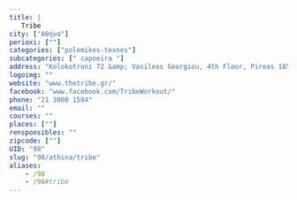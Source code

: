 ```yaml
---
title: |
   Tribe
city: ["Αθήνα"]
perioxi: [""]
categories: ["polemikes-texnes"]
subcategories: [" capoeira "]
address: "Kolokotroni 72 &amp; Vasileos Georgiou, 4th Floor, Pireas 185 35, Greece"
logoimg: ""
website: "www.thetribe.gr/"
facebook: "www.facebook.com/TribeWorkout/"
phone: "21 3000 1584"
email: ""
courses: ""
places: [""]
rensponsibles: ""
zipcode: [""]
UID: "98"
slug: "98/athina/tribe"
aliases:
    - /98
    - /98#tribe
---
```


